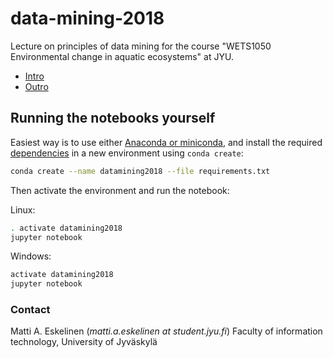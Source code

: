 # data-mining-2018

Lecture on principles of data mining for the course "WETS1050 Environmental change in aquatic ecosystems" at JYU.

- [Intro](./01-Introduction.ipynb)
- [Outro](./02-Outro.ipynb)

## Running the notebooks yourself

Easiest way is to use either [Anaconda or miniconda](https://anaconda.com), and install the required [dependencies](./requirements.txt) in a new environment using `conda create`:

```sh
conda create --name datamining2018 --file requirements.txt
```

Then activate the environment and run the notebook:

Linux:
```sh
. activate datamining2018
jupyter notebook
```

Windows:
```sh
activate datamining2018
jupyter notebook
```

### Contact

Matti A. Eskelinen (_matti.a.eskelinen at student.jyu.fi_)
Faculty of information technology, University of Jyväskylä

